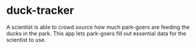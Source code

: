 # duck-tracker
A scientist is able to crowd source how much park-goers are feeding the ducks in the park. This app lets park-goers fill out essential data for the scientist to use.
